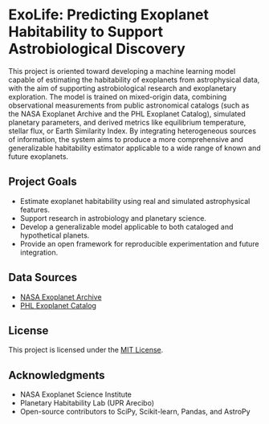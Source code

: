 # ExoLife: Predicting Exoplanet Habitability to Support Astrobiological Discovery

This project is oriented toward developing a machine learning model capable of estimating the habitability of exoplanets from astrophysical data, with the aim of supporting astrobiological research and exoplanetary exploration. The model is trained on mixed-origin data, combining observational measurements from public astronomical catalogs (such as the NASA Exoplanet Archive and the PHL Exoplanet Catalog), simulated planetary parameters, and derived metrics like equilibrium temperature, stellar flux, or Earth Similarity Index. By integrating heterogeneous sources of information, the system aims to produce a more comprehensive and generalizable habitability estimator applicable to a wide range of known and future exoplanets.

## Project Goals

- Estimate exoplanet habitability using real and simulated astrophysical features.
- Support research in astrobiology and planetary science.
- Develop a generalizable model applicable to both cataloged and hypothetical planets.
- Provide an open framework for reproducible experimentation and future integration.

## Data Sources

- [NASA Exoplanet Archive](https://exoplanetarchive.ipac.caltech.edu/)
- [PHL Exoplanet Catalog](http://phl.upr.edu/projects/habitable-exoplanets-catalog)

## License

This project is licensed under the [MIT License](LICENSE).

## Acknowledgments

- NASA Exoplanet Science Institute
- Planetary Habitability Lab (UPR Arecibo)
- Open-source contributors to SciPy, Scikit-learn, Pandas, and AstroPy